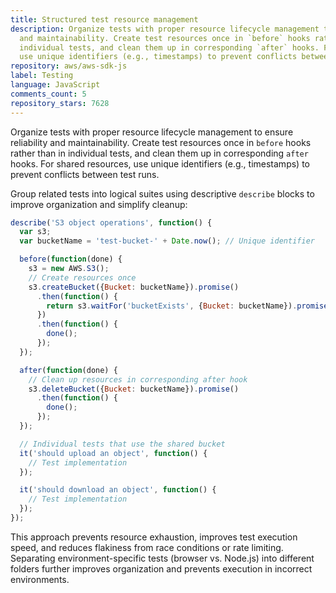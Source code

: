 ```yaml
---
title: Structured test resource management
description: Organize tests with proper resource lifecycle management to ensure reliability
  and maintainability. Create test resources once in `before` hooks rather than in
  individual tests, and clean them up in corresponding `after` hooks. For shared resources,
  use unique identifiers (e.g., timestamps) to prevent conflicts between test runs.
repository: aws/aws-sdk-js
label: Testing
language: JavaScript
comments_count: 5
repository_stars: 7628
---
```


Organize tests with proper resource lifecycle management to ensure reliability and maintainability. Create test resources once in `before` hooks rather than in individual tests, and clean them up in corresponding `after` hooks. For shared resources, use unique identifiers (e.g., timestamps) to prevent conflicts between test runs.

Group related tests into logical suites using descriptive `describe` blocks to improve organization and simplify cleanup:

```javascript
describe('S3 object operations', function() {
  var s3;
  var bucketName = 'test-bucket-' + Date.now(); // Unique identifier

  before(function(done) {
    s3 = new AWS.S3();
    // Create resources once
    s3.createBucket({Bucket: bucketName}).promise()
      .then(function() {
        return s3.waitFor('bucketExists', {Bucket: bucketName}).promise();
      })
      .then(function() {
        done();
      });
  });

  after(function(done) {
    // Clean up resources in corresponding after hook
    s3.deleteBucket({Bucket: bucketName}).promise()
      .then(function() {
        done();
      });
  });

  // Individual tests that use the shared bucket
  it('should upload an object', function() {
    // Test implementation
  });

  it('should download an object', function() {
    // Test implementation
  });
});
```

This approach prevents resource exhaustion, improves test execution speed, and reduces flakiness from race conditions or rate limiting. Separating environment-specific tests (browser vs. Node.js) into different folders further improves organization and prevents execution in incorrect environments.
